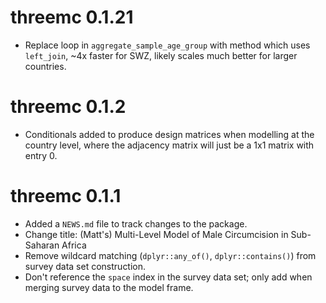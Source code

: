 # threemc 0.1.21

* Replace loop in `aggregate_sample_age_group` with method which uses 
`left_join`, ~4x faster for SWZ, likely scales much better for larger countries. 


# threemc 0.1.2 

* Conditionals added to produce design matrices when modelling at the country 
level, where the adjacency matrix will just be a 1x1 matrix with entry 0. 

# threemc 0.1.1

* Added a `NEWS.md` file to track changes to the package.
* Change title: (Matt's) Multi-Level Model of Male Circumcision in Sub-Saharan Africa
* Remove wildcard matching (`dplyr::any_of()`, `dplyr::contains()`) from survey data 
  set construction.
* Don't reference the `space` index in the survey data set; only add when merging 
  survey data to the model frame.
  